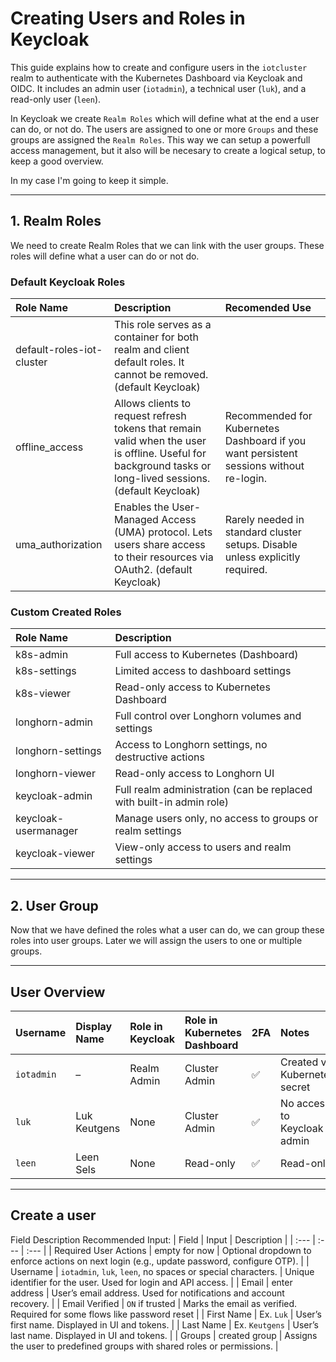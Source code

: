# Creating Users and Roles in Keycloak
This guide explains how to create and configure users in the `iotcluster` realm to authenticate with the Kubernetes Dashboard via Keycloak and OIDC. It includes an admin user (`iotadmin`), a technical user (`luk`), and a read-only user (`leen`).

In Keycloak we create `Realm Roles` which will define what at the end a user can do, or not do. The users are assigned to one or more `Groups` and these groups are assigned the `Realm Roles`. This way we can setup a powerfull access management, but it also will be necesary to create a logical setup, to keep a good overview.

In my case I'm going to keep it simple.

---

## 1. Realm Roles
We need to create Realm Roles that we can link with the user groups. These roles will define what a user can do or not do.

### Default Keycloak Roles
| Role Name      | Description            | Recomended Use    |
| :---           | :---                   | :---              |
| default-roles-iot-cluster | This role serves as a container for both realm and client default roles. It cannot be removed. (default Keycloak) |   |
| offline_access  | Allows clients to request refresh tokens that remain valid when the user is offline. Useful for background tasks or long-lived sessions. (default Keycloak) | Recommended for Kubernetes Dashboard if you want persistent sessions without re-login. |
| uma_authorization | Enables the User-Managed Access (UMA) protocol. Lets users share access to their resources via OAuth2. (default Keycloak) | Rarely needed in standard cluster setups. Disable unless explicitly required. | 

### Custom Created Roles
| Role Name      | Description                           |
| :---           | :---                                  |
| k8s-admin      | Full access to Kubernetes (Dashboard) |
| k8s-settings   | Limited access to dashboard settings  |
| k8s-viewer     | Read-only access to Kubernetes Dashboard |
| longhorn-admin  | Full control over Longhorn volumes and settings  |
| longhorn-settings  | Access to Longhorn settings, no destructive actions |
| longhorn-viewer | Read-only access to Longhorn UI | 
| keycloak-admin | Full realm administration (can be replaced with built-in admin role) |
| keycloak-usermanager | Manage users only, no access to groups or realm settings |
| keycloak-viewer | View-only access to users and realm settings |

---

## 2. User Group
Now that we have defined the roles what a user can do, we can group these roles into user groups. Later we will assign the users to one or multiple groups.



---

## User Overview
| Username     | Display Name   | Role in Keycloak | Role in Kubernetes Dashboard | 2FA   | Notes                 |
| :---         | :---           | :---             | :---                         | :---  | :---         |
| `iotadmin`   | –              | Realm Admin      | Cluster Admin                | ✅    | Created via Kubernetes secret |
| `luk`        | Luk Keutgens   | None             | Cluster Admin                | ✅    | No access to Keycloak admin |
| `leen`       | Leen Sels      | None             | Read-only                    | ✅    |  Read-only  |

---

## Create a user
Field	Description	Recommended Input:
| Field                  | Input            | Description       |
| :---                   | :---             | :---              |
| Required User Actions  | empty for now    | Optional dropdown to enforce actions on next login (e.g., update password, configure OTP). |
| Username               | `iotadmin`, `luk`, `leen`, no spaces or special characters.        | Unique identifier for the user. Used for login and API access. |
| Email                  | enter address | User’s email address. Used for notifications and account recovery. |
| Email Verified  | `ON` if trusted  | Marks the email as verified. Required for some flows like password reset | 
| First Name  | Ex. `Luk`  | User’s first name. Displayed in UI and tokens. |
| Last Name    | Ex. `Keutgens` | User’s last name. Displayed in UI and tokens. | 
| Groups      | created group  | Assigns the user to predefined groups with shared roles or permissions. | 

